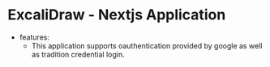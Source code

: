 # ExcaliDraw - Nextjs Application

- features:
  - This application supports oauthentication provided by google as well as tradition credential login.